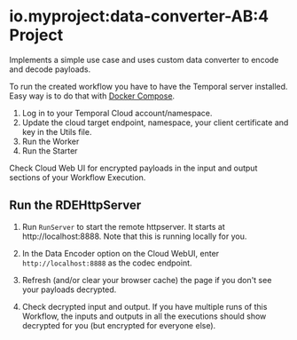 # io.myproject:data-converter-AB:4 Project

Implements a simple use case and uses custom data converter to encode and decode payloads.

To run the created workflow you have to have the Temporal server installed.
Easy way is to do that with [Docker Compose](https://docs.docker.com/compose/gettingstarted/).

1. Log in to your Temporal Cloud account/namespace.
2. Update the cloud target endpoint, namespace, your client certificate and key in the Utils file.
3. Run the Worker
4. Run the Starter

Check Cloud Web UI for encrypted payloads in the input and output sections of your Workflow Execution.

## Run the RDEHttpServer
1. Run `RunServer` to start the remote httpserver. It starts at http://localhost:8888. Note that this is running locally for you.

2. In the Data Encoder option on the Cloud WebUI, enter `http://localhost:8888` as the codec endpoint.

3. Refresh (and/or clear your browser cache) the page if you don't see your payloads decrypted.

4. Check decrypted input and output. If you have multiple runs of this Workflow, the inputs and outputs 
   in all the executions should show decrypted for you (but encrypted for everyone else).

